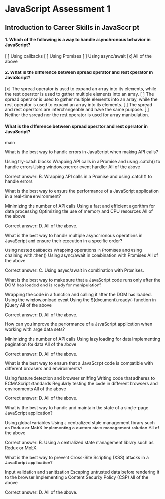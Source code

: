 # JavaScript Assessment 1

## Introduction to Career Skills in JavaSccript

#### 1. Which of the following is a way to handle asynchronous behavior in JavaScript?

[ ] Using callbacks
[ ] Using Promises
[ ] Using async/await
[x] All of the above


#### 2. What is the difference between spread operator and rest operator in JavaScript?

[x] The spread operator is used to expand an array into its elements, while the rest operator is used to gather multiple elements into an array.
[ ] The spread operator is used to gather multiple elements into an array, while the rest operator is used to expand an array into its elements.
[ ] The spread and rest operators are interchangeable and have the same purpose.
[ ] Neither the spread nor the rest operator is used for array manipulation.


#### What is the difference between spread operator and rest operator in JavaScript?
main


What is the best way to handle errors in JavaScript when making API calls?

Using try-catch blocks
Wrapping API calls in a Promise and using .catch() to handle errors
Using window.onerror event handler
All of the above

Correct answer: B. Wrapping API calls in a Promise and using .catch() to handle errors.

What is the best way to ensure the performance of a JavaScript application in a real-time environment?

Minimizing the number of API calls
Using a fast and efficient algorithm for data processing
Optimizing the use of memory and CPU resources
All of the above

Correct answer: D. All of the above.

What is the best way to handle multiple asynchronous operations in JavaScript and ensure their execution in a specific order?

Using nested callbacks
Wrapping operations in Promises and using chaining with .then()
Using async/await in combination with Promises
All of the above

Correct answer: C. Using async/await in combination with Promises.

What is the best way to make sure that a JavaScript code runs only after the DOM has loaded and is ready for manipulation?

Wrapping the code in a function and calling it after the DOM has loaded.
Using the window.onload event
Using the $(document).ready() function in jQuery
All of the above

Correct answer: D. All of the above.

How can you improve the performance of a JavaScript application when working with large data sets?

Minimizing the number of API calls
Using lazy loading for data
Implementing pagination for data
All of the above

Correct answer: D. All of the above.

What is the best way to ensure that a JavaScript code is compatible with different browsers and environments?

Using feature detection and browser sniffing
Writing code that adheres to ECMAScript standards
Regularly testing the code in different browsers and environments
All of the above

Correct answer: D. All of the above.





What is the best way to handle and maintain the state of a single-page JavaScript application?

Using global variables
Using a centralized state management library such as Redux or MobX
Implementing a custom state management solution
All of the above

Correct answer: B. Using a centralized state management library such as Redux or MobX.

What is the best way to prevent Cross-Site Scripting (XSS) attacks in a JavaScript application?

Input validation and sanitization
Escaping untrusted data before rendering it to the browser
Implementing a Content Security Policy (CSP)
All of the above

Correct answer: D. All of the above.




















